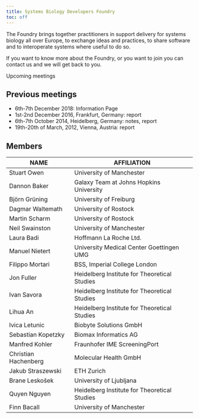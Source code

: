 ```yaml
---
title: Systems Biology Developers Foundry
toc: off
---
```



The Foundry brings together practitioners in support delivery for systems biology all over Europe, to exchange ideas and practices, to share software and to interoperate systems where useful to do so.

If you want to know more about the Foundry, or you want to join you can contact us and we will get back to you.

Upcoming meetings

 

## Previous meetings

* 6th-7th December 2018: Information Page
* 1st-2nd December 2016, Frankfurt, Germany: report
* 6th-7th October 2014, Heidelberg, Germany: notes, report
* 19th-20th of March, 2012, Vienna, Austria: report


## Members


| NAME                 	| AFFILIATION                                  	|
|----------------------	|----------------------------------------------	|
| Stuart Owen          	| University of Manchester                     	|
| Dannon Baker         	| Galaxy Team at Johns Hopkins University      	|
| Björn Grüning        	| University of Freiburg                       	|
| Dagmar Waltemath     	| University of Rostock                        	|
| Martin Scharm        	| University of Rostock                        	|
| Neil Swainston       	| University of Manchester                     	|
| Laura Badi           	| Hoffmann La Roche Ltd.                       	|
| Manuel Nietert       	| University Medical Center Goettingen UMG     	|
| Filippo Mortari      	| BSS, Imperial College London                 	|
| Jon Fuller           	| Heidelberg Institute for Theoretical Studies 	|
| Ivan Savora          	| Heidelberg Institute for Theoretical Studies 	|
| Lihua An             	| Heidelberg Institute for Theoretical Studies 	|
| Ivica Letunic        	| Biobyte Solutions GmbH                       	|
| Sebastian Kopetzky   	| Biomax Informatics AG                        	|
| Manfred Kohler       	| Fraunhofer IME ScreeningPort                 	|
| Christian Hachenberg 	| Molecular Health GmbH                        	|
| Jakub Straszewski    	| ETH Zurich                                   	|
| Brane Leskošek       	| University of Ljubljana                      	|
| Quyen Nguyen         	| Heidelberg Institute for Theoretical Studies 	|
| Finn Bacall          	| University of Manchester                     	|

